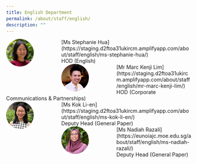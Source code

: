 ```yaml
---
title: English Department
permalink: /about/staff/english/
description: ""
---
```

<div>  
<div style="float: left">  
<img src="/images/EL-Stephanie-Hua_s.jpg" 
    style="width:50%">
</div>  
<div></div>  
</div>	
[Ms Stephanie Hua](https://staging.d2ftoa31ukircm.amplifyapp.com/about/staff/english/ms-stephanie-hua/) <br>
HOD (English)

<div>  
<div style="float: left">  
<img src="/images/HOD-Marc-Kenji-Lim_s.jpg" 
    style="width:50%">
</div>  
<div></div>  
</div>	
[Mr Marc Kenji Lim](https://staging.d2ftoa31ukircm.amplifyapp.com/about/staff/english/mr-marc-kenji-lim/) <br>
HOD (Corporate Communications & Partnerships)

<div>  
<div style="float: left">  
<img src="/images/Eng-KokLiEn_s.jpg" 
    style="width:50%">
</div>  
<div></div>  
</div>	
[Ms Kok Li-en](https://staging.d2ftoa31ukircm.amplifyapp.com/about/staff/english/ms-kok-li-en/) <br> Deputy Head (General Paper)

<div>  
<div style="float: left">  
<img src="/images/Nadiah-Razali-s.jpg" 
    style="width:50%">
</div>  
<div></div>  
</div>	
[Ms Nadiah Razali](https://eunoiajc.moe.edu.sg/about/staff/english/ms-nadiah-razali/) <br>
Deputy Head (General Paper)